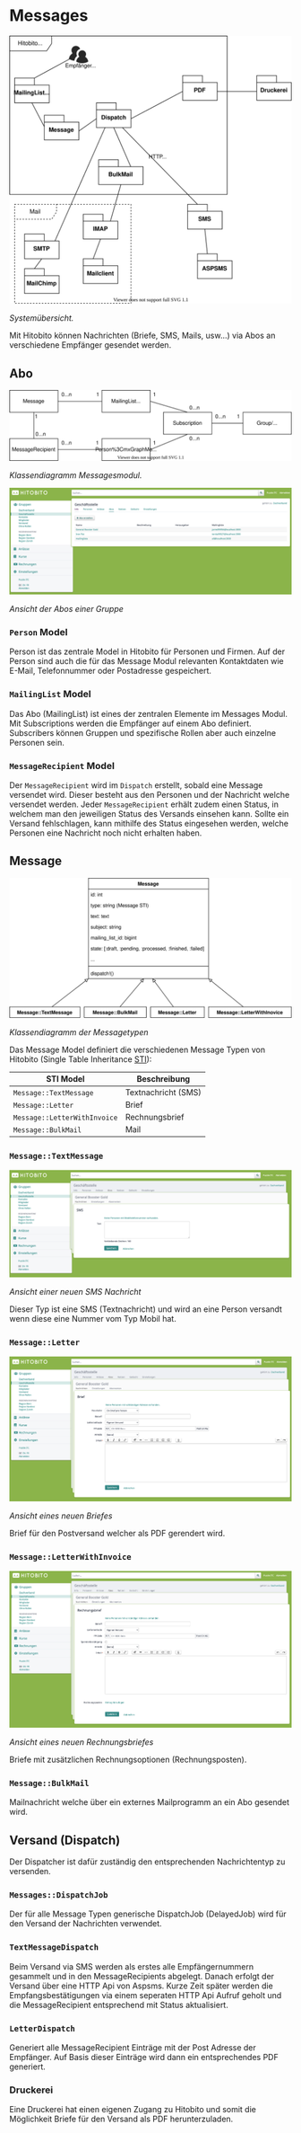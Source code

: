 # Messages

![Systemübersicht](../diagrams/modules/messages-overview.svg)

_Systemübersicht._

Mit Hitobito können Nachrichten (Briefe, SMS, Mails, usw...) via Abos an verschiedene Empfänger gesendet werden.

## Abo
![Systemübersicht](../diagrams/modules/messages-abo.svg)

_Klassendiagramm Messagesmodul._

![Systemübersicht](../diagrams/modules/screenshots/mailing-lists.png)

_Ansicht der Abos einer Gruppe_

### `Person` Model
Person ist das zentrale Model in Hitobito für Personen und Firmen. Auf der Person sind auch die für das Message Modul relevanten Kontaktdaten wie E-Mail, Telefonnummer oder Postadresse gespeichert.

### `MailingList` Model
Das Abo (MailingList) ist eines der zentralen Elemente im Messages Modul. Mit Subscriptions werden die Empfänger auf einem Abo definiert. Subscribers können Gruppen und spezifische Rollen aber auch einzelne Personen sein.


### `MessageRecipient` Model
Der `MessageRecipient` wird im `Dispatch` erstellt, sobald eine Message versendet wird. Dieser besteht aus den Personen und der Nachricht welche versendet werden. Jeder `MessageRecipient` erhält zudem einen Status, in welchem man den jeweiligen Status des Versands einsehen kann. Sollte ein Versand fehlschlagen, kann mithilfe des Status eingesehen werden, welche Personen eine Nachricht noch nicht erhalten haben.

## Message
![Systemübersicht](../diagrams/modules/messages.svg)

_Klassendiagramm der Messagetypen_

Das Message Model definiert die verschiedenen Message Typen von Hitobito (Single Table Inheritance [STI](https://api.rubyonrails.org/classes/ActiveRecord/Inheritance.html)):

| STI Model              | Beschreibung |
|------------------------|-------------------|
| `Message::TextMessage` | Textnachricht (SMS) |         
| `Message::Letter`      | Brief |         
| `Message::LetterWithInvoice` | Rechnungsbrief |         
| `Message::BulkMail` | Mail |         

### `Message::TextMessage`
![Systemübersicht](../diagrams/modules/screenshots/text-message.png)

_Ansicht einer neuen SMS Nachricht_

Dieser Typ ist eine SMS (Textnachricht) und wird an eine Person versandt wenn diese eine Nummer vom Typ Mobil hat.

### `Message::Letter`
![Systemübersicht](../diagrams/modules/screenshots/letter.png)

_Ansicht eines neuen Briefes_

Brief für den Postversand welcher als PDF gerendert wird.

### `Message::LetterWithInvoice`
![Systemübersicht](../diagrams/modules/screenshots/letter-with-invoice.png)

_Ansicht eines neuen Rechnungsbriefes_

Briefe mit zusätzlichen Rechnungsoptionen (Rechnungsposten).

### `Message::BulkMail`
Mailnachricht welche über ein externes Mailprogramm an ein Abo gesendet wird.

## Versand (Dispatch)
Der Dispatcher ist dafür zuständig den entsprechenden Nachrichtentyp zu versenden.

### `Messages::DispatchJob`
Der für alle Message Typen generische DispatchJob (DelayedJob) wird für den Versand der Nachrichten verwendet.

### `TextMessageDispatch`
Beim Versand via SMS werden als erstes alle Empfängernummern gesammelt und in den MessageRecipients abgelegt. Danach erfolgt der Versand über eine HTTP Api von Aspsms. Kurze Zeit später werden die Empfangsbestätigungen via einem seperaten HTTP Api Aufruf geholt und die MessageRecipient entsprechend mit Status aktualisiert.

### `LetterDispatch`
Generiert alle MessageRecipient Einträge mit der Post Adresse der Empfänger. Auf Basis dieser Einträge wird dann ein entsprechendes PDF generiert.

### Druckerei
Eine Druckerei hat einen eigenen Zugang zu Hitobito und somit die Möglichkeit Briefe für den Versand als PDF herunterzuladen.
